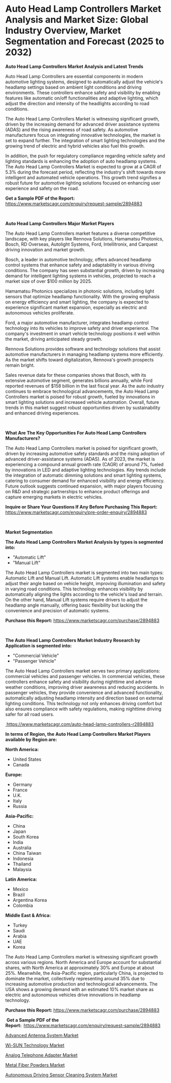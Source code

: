 <p><h1>Auto Head Lamp Controllers Market Analysis and Market Size: Global Industry Overview, Market Segmentation and Forecast (2025 to 2032)</h1></p><p><strong>Auto Head Lamp Controllers Market Analysis and Latest Trends</strong></p>
<p><p>Auto Head Lamp Controllers are essential components in modern automotive lighting systems, designed to automatically adjust the vehicle's headlamp settings based on ambient light conditions and driving environments. These controllers enhance safety and visibility by enabling features like automatic on/off functionalities and adaptive lighting, which adjust the direction and intensity of the headlights according to road conditions.</p><p>The Auto Head Lamp Controllers Market is witnessing significant growth, driven by the increasing demand for advanced driver assistance systems (ADAS) and the rising awareness of road safety. As automotive manufacturers focus on integrating innovative technologies, the market is set to expand further. The integration of smart lighting technologies and the growing trend of electric and hybrid vehicles also fuel this growth.</p><p>In addition, the push for regulatory compliance regarding vehicle safety and lighting standards is enhancing the adoption of auto headlamp systems. The Auto Head Lamp Controllers Market is expected to grow at a CAGR of 5.3% during the forecast period, reflecting the industry's shift towards more intelligent and automated vehicle operations. This growth trend signifies a robust future for automotive lighting solutions focused on enhancing user experience and safety on the road.</p></p>
<p><strong>Get a Sample PDF of the Report:&nbsp;</strong> <a href="https://www.marketscagr.com/enquiry/request-sample/2894883?utm_campaign=2194&utm_medium=2&utm_source=Github&utm_content=ia&utm_term=15032025&utm_id=auto-head-lamp-controllers">https://www.marketscagr.com/enquiry/request-sample/2894883</a></p>
<p>&nbsp;</p>
<p><strong>Auto Head Lamp Controllers Major Market Players</strong></p>
<p><p>The Auto Head Lamp Controllers market features a diverse competitive landscape, with key players like Rennova Solutions, Hamamatsu Photonics, Bosch, RD Overseas, Autolight Systems, Ford, Intellitronix, and Carquest driving innovation and market growth.</p><p>Bosch, a leader in automotive technology, offers advanced headlamp control systems that enhance safety and adaptability in various driving conditions. The company has seen substantial growth, driven by increasing demand for intelligent lighting systems in vehicles, projected to reach a market size of over $100 million by 2025.</p><p>Hamamatsu Photonics specializes in photonic solutions, including light sensors that optimize headlamp functionality. With the growing emphasis on energy efficiency and smart lighting, the company is expected to experience significant market expansion, especially as electric and autonomous vehicles proliferate.</p><p>Ford, a major automotive manufacturer, integrates headlamp control technology into its vehicles to improve safety and driver experience. The company's investment in smart vehicle technology positions it well within the market, driving anticipated steady growth.</p><p>Rennova Solutions provides software and technology solutions that assist automotive manufacturers in managing headlamp systems more efficiently. As the market shifts toward digitalization, Rennova's growth prospects remain bright.</p><p>Sales revenue data for these companies shows that Bosch, with its extensive automotive segment, generates billions annually, while Ford reported revenues of $158 billion in the last fiscal year. As the auto industry continues to embrace technological advancements, the Auto Head Lamp Controllers market is poised for robust growth, fueled by innovations in smart lighting solutions and increased vehicle automation. Overall, future trends in this market suggest robust opportunities driven by sustainability and enhanced driving experiences.</p></p>
<p>&nbsp;</p>
<p><strong>What Are The Key Opportunities For Auto Head Lamp Controllers Manufacturers?</strong></p>
<p><p>The Auto Head Lamp Controllers market is poised for significant growth, driven by increasing automotive safety standards and the rising adoption of advanced driver-assistance systems (ADAS). As of 2023, the market is experiencing a compound annual growth rate (CAGR) of around 7%, fueled by innovations in LED and adaptive lighting technologies. Key trends include the integration of automatic dimming solutions and smart lighting systems, catering to consumer demand for enhanced visibility and energy efficiency. Future outlook suggests continued expansion, with major players focusing on R&D and strategic partnerships to enhance product offerings and capture emerging markets in electric vehicles.</p></p>
<p><strong>Inquire or Share Your Questions If Any Before Purchasing This Report:</strong> <a href="https://www.marketscagr.com/enquiry/pre-order-enquiry/2894883?utm_campaign=2194&utm_medium=2&utm_source=Github&utm_content=ia&utm_term=15032025&utm_id=auto-head-lamp-controllers">https://www.marketscagr.com/enquiry/pre-order-enquiry/2894883</a></p>
<p>&nbsp;</p>
<p><strong>Market Segmentation</strong></p>
<p><strong>The Auto Head Lamp Controllers Market Analysis by types is segmented into:</strong></p>
<p><ul><li>"Automatic Lift"</li><li>"Manual Lift"</li></ul></p>
<p><p>The Auto Head Lamp Controllers market is segmented into two main types: Automatic Lift and Manual Lift. Automatic Lift systems enable headlamps to adjust their angle based on vehicle height, improving illumination and safety in varying road conditions. This technology enhances visibility by automatically aligning the lights according to the vehicle's load and terrain. On the other hand, Manual Lift systems require drivers to adjust the headlamp angle manually, offering basic flexibility but lacking the convenience and precision of automatic systems.</p></p>
<p><strong>Purchase this Report:&nbsp;</strong><a href="https://www.marketscagr.com/purchase/2894883?utm_campaign=2194&utm_medium=2&utm_source=Github&utm_content=ia&utm_term=15032025&utm_id=auto-head-lamp-controllers">https://www.marketscagr.com/purchase/2894883</a></p>
<p>&nbsp;</p>
<p><strong>The Auto Head Lamp Controllers Market Industry Research by Application is segmented into:</strong></p>
<p><ul><li>"Commercial Vehicle"</li><li>"Passenger Vehicle"</li></ul></p>
<p><p>The Auto Head Lamp Controllers market serves two primary applications: commercial vehicles and passenger vehicles. In commercial vehicles, these controllers enhance safety and visibility during nighttime and adverse weather conditions, improving driver awareness and reducing accidents. In passenger vehicles, they provide convenience and advanced functionality, automatically adjusting headlamp intensity and direction based on external lighting conditions. This technology not only enhances driving comfort but also ensures compliance with safety regulations, making nighttime driving safer for all road users.</p></p>
<p><a href="https://www.marketscagr.com/auto-head-lamp-controllers-r2894883?utm_campaign=2194&utm_medium=2&utm_source=Github&utm_content=ia&utm_term=15032025&utm_id=auto-head-lamp-controllers">&nbsp;https://www.marketscagr.com/auto-head-lamp-controllers-r2894883</a></p>
<p><strong>In terms of Region, the Auto Head Lamp Controllers Market Players available by Region are:</strong></p>
<p>
    <p> <strong> North America: </strong>
        <ul>
            <li>United States</li>
            <li>Canada</li>
        </ul>
        </p> 
    <p> <strong> Europe: </strong>
        <ul>
            <li>Germany</li>
            <li>France</li>
            <li>U.K.</li>
            <li>Italy</li>
            <li>Russia</li>
        </ul>
        </p> 
    <p> <strong> Asia-Pacific: </strong>
        <ul>
            <li>China</li>
            <li>Japan</li>
            <li>South Korea</li>
            <li>India</li>
            <li>Australia</li>
            <li>China Taiwan</li>
            <li>Indonesia</li>
            <li>Thailand</li>
            <li>Malaysia</li>
        </ul>
        </p> 
    <p> <strong> Latin America: </strong>
        <ul>
            <li>Mexico</li>
            <li>Brazil</li>
            <li>Argentina Korea</li>
            <li>Colombia</li>
        </ul>
        </p> 
    <p> <strong> Middle East & Africa: </strong>
        <ul>
            <li>Turkey</li>
            <li>Saudi</li>
            <li>Arabia</li>
            <li>UAE</li>
            <li>Korea</li>
        </ul>
    </p>
    </p>
<p><p>The Auto Head Lamp Controllers market is witnessing significant growth across various regions. North America and Europe account for substantial shares, with North America at approximately 30% and Europe at about 25%. Meanwhile, the Asia-Pacific region, particularly China, is projected to dominate the market, collectively representing around 35% due to increasing automotive production and technological advancements. The USA shows a growing demand with an estimated 10% market share as electric and autonomous vehicles drive innovations in headlamp technology.</p></p>
<p><strong>Purchase this Report: </strong><a href="https://www.marketscagr.com/purchase/2894883?utm_campaign=2194&utm_medium=2&utm_source=Github&utm_content=ia&utm_term=15032025&utm_id=auto-head-lamp-controllers">https://www.marketscagr.com/purchase/2894883</a></p>
<p>&nbsp;<strong>Get a Sample PDF of the Report:&nbsp;&nbsp;</strong><a href="https://www.marketscagr.com/enquiry/request-sample/2894883?utm_campaign=2194&utm_medium=2&utm_source=Github&utm_content=ia&utm_term=15032025&utm_id=auto-head-lamp-controllers">https://www.marketscagr.com/enquiry/request-sample/2894883</a></p>
<p><strong></strong></p>
<p><p><a href="https://www.linkedin.com/pulse/advanced-antenna-system-market-trend-analysis-highlights-rapid-blqze?utm_campaign=2194&utm_medium=2&utm_source=Github&utm_content=ia&utm_term=15032025&utm_id=auto-head-lamp-controllers">Advanced Antenna System Market</a></p><p><a href="https://www.linkedin.com/pulse/wi-sun-technology-market-expected-see-rapid-expansion-rmuhe?utm_campaign=2194&utm_medium=2&utm_source=Github&utm_content=ia&utm_term=15032025&utm_id=auto-head-lamp-controllers">Wi-SUN Technology Market</a></p><p><a href="https://www.linkedin.com/pulse/whats-next-analog-telephone-adapter-market-look-59-cagr-93uqe?utm_campaign=2194&utm_medium=2&utm_source=Github&utm_content=ia&utm_term=15032025&utm_id=auto-head-lamp-controllers">Analog Telephone Adapter Market</a></p><p><a href="https://github.com/kocssequen/Market-Research-Report-List-1/blob/main/metal-fiber-powders-market.md?utm_campaign=2194&utm_medium=2&utm_source=Github&utm_content=ia&utm_term=15032025&utm_id=auto-head-lamp-controllers">Metal Fiber Powders Market</a></p><p><a href="https://github.com/aoutefjovene00/Market-Research-Report-List-1/blob/main/autonomous-driving-sensor-cleaning-system-market.md?utm_campaign=2194&utm_medium=2&utm_source=Github&utm_content=ia&utm_term=15032025&utm_id=auto-head-lamp-controllers">Autonomous Driving Sensor Cleaning System Market</a></p></p>